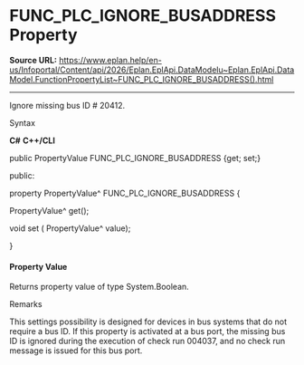 # FUNC_PLC_IGNORE_BUSADDRESS Property

**Source URL:** https://www.eplan.help/en-us/Infoportal/Content/api/2026/Eplan.EplApi.DataModelu~Eplan.EplApi.DataModel.FunctionPropertyList~FUNC_PLC_IGNORE_BUSADDRESS().html

---

Ignore missing bus ID # 20412.

Syntax

**C#**
**C++/CLI**


public PropertyValue FUNC_PLC_IGNORE_BUSADDRESS {get; set;}

public:

property PropertyValue^ FUNC_PLC_IGNORE_BUSADDRESS {

   PropertyValue^ get();

   void set (    PropertyValue^ value);

}


#### Property Value

Returns property value of type System.Boolean.

Remarks

This settings possibility is designed for devices in bus systems that do not require a bus ID. If this property is activated at a bus port, the missing bus ID is ignored during the execution of check run 004037, and no check run message is issued for this bus port.
